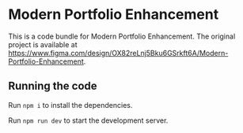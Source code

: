 
  # Modern Portfolio Enhancement

  This is a code bundle for Modern Portfolio Enhancement. The original project is available at https://www.figma.com/design/OX82reLnj5Bku6GSrkft6A/Modern-Portfolio-Enhancement.

  ## Running the code

  Run `npm i` to install the dependencies.

  Run `npm run dev` to start the development server.
  